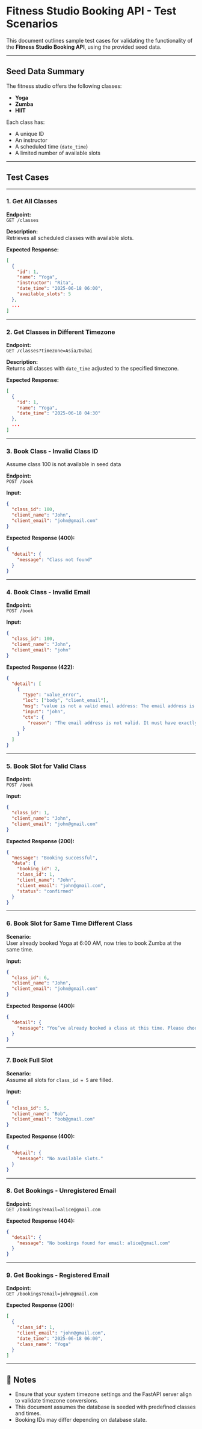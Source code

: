 
# Fitness Studio Booking API - Test Scenarios

This document outlines sample test cases for validating the functionality of the **Fitness Studio Booking API**, using the provided seed data.

---

## Seed Data Summary

The fitness studio offers the following classes:

- **Yoga**
- **Zumba**
- **HIIT**

Each class has:
- A unique ID
- An instructor
- A scheduled time (`date_time`)
- A limited number of available slots

---

## Test Cases

---

### 1. Get All Classes

**Endpoint:**  
`GET /classes`

**Description:**  
Retrieves all scheduled classes with available slots.

**Expected Response:**
```json
[
  {
    "id": 1,
    "name": "Yoga",
    "instructor": "Rita",
    "date_time": "2025-06-18 06:00",
    "available_slots": 5
  },
  ...
]
```

---

### 2. Get Classes in Different Timezone

**Endpoint:**  
`GET /classes?timezone=Asia/Dubai`

**Description:**  
Returns all classes with `date_time` adjusted to the specified timezone.

**Expected Response:**
```json
[
  {
    "id": 1,
    "name": "Yoga",
    "date_time": "2025-06-18 04:30"
  },
  ...
]
```

---

### 3. Book Class - Invalid Class ID
Assume class 100 is not available in seed data

**Endpoint:**  
`POST /book`

**Input:**
```json
{
  "class_id": 100,
  "client_name": "John",
  "client_email": "john@gmail.com"
}
```

**Expected Response (400):**
```json
{
  "detail": {
    "message": "Class not found"
  }
}
```

---

### 4. Book Class - Invalid Email

**Endpoint:**  
`POST /book`

**Input:**
```json
{
  "class_id": 100,
  "client_name": "John",
  "client_email": "john"
}
```

**Expected Response (422):**
```json
{
  "detail": [
    {
      "type": "value_error",
      "loc": ["body", "client_email"],
      "msg": "value is not a valid email address: The email address is not valid. It must have exactly one @-sign.",
      "input": "john",
      "ctx": {
        "reason": "The email address is not valid. It must have exactly one @-sign."
      }
    }
  ]
}
```

---

### 5. Book Slot for Valid Class

**Endpoint:**  
`POST /book`

**Input:**
```json
{
  "class_id": 1,
  "client_name": "John",
  "client_email": "john@gmail.com"
}
```

**Expected Response (200):**
```json
{
  "message": "Booking successful",
  "data": {
    "booking_id": 2,
    "class_id": 1,
    "client_name": "John",
    "client_email": "john@gmail.com",
    "status": "confirmed"
  }
}
```

---

### 6. Book Slot for Same Time Different Class

**Scenario:**  
User already booked Yoga at 6:00 AM, now tries to book Zumba at the same time.

**Input:**
```json
{
  "class_id": 6,
  "client_name": "John",
  "client_email": "john@gmail.com"
}
```

**Expected Response (400):**
```json
{
  "detail": {
    "message": "You’ve already booked a class at this time. Please choose a different slot/class."
  }
}
```

---

### 7. Book Full Slot

**Scenario:**  
Assume all slots for `class_id = 5` are filled.

**Input:**
```json
{
  "class_id": 5,
  "client_name": "Bob",
  "client_email": "bob@gmail.com"
}
```

**Expected Response (400):**
```json
{
  "detail": {
    "message": "No available slots."
  }
}
```

---

### 8. Get Bookings - Unregistered Email

**Endpoint:**  
`GET /bookings?email=alice@gmail.com`

**Expected Response (404):**
```json
{
  "detail": {
    "message": "No bookings found for email: alice@gmail.com"
  }
}
```

---

### 9. Get Bookings - Registered Email

**Endpoint:**  
`GET /bookings?email=john@gmail.com`

**Expected Response (200):**
```json
[
  {
    "class_id": 1,
    "client_email": "john@gmail.com",
    "date_time": "2025-06-18 06:00",
    "class_name": "Yoga"
  }
]
```

---

## 📌 Notes

- Ensure that your system timezone settings and the FastAPI server align to validate timezone conversions.
- This document assumes the database is seeded with predefined classes and times.
- Booking IDs may differ depending on database state.
